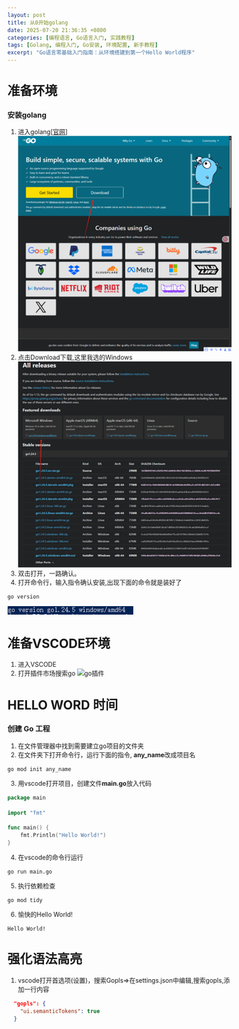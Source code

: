 ```yaml
---
layout: post
title: 从0开始golang
date: 2025-07-20 21:36:35 +0800
categories: [编程语言, Go语言入门, 实践教程]
tags: [Golang, 编程入门, Go安装, 环境配置, 新手教程]
excerpt: "Go语言零基础入门指南：从环境搭建到第一个Hello World程序"
---
```


# 准备环境
### 安装golang
1. 进入golang[[官网](https://go.dev/)]
![1753017250185](https://raw.githubusercontent.com/T2XX/T2XX/main/pictures/1753017250185.png)
1. 点击Download下载,这里我选的Windows
![1753017493988](https://raw.githubusercontent.com/T2XX/T2XX/main/pictures/1753017493988.png)
1. 双击打开，一路确认。
2. 打开命令行，输入指令确认安装,出现下面的命令就是装好了
```bush
go version
```
![1753017618625](https://raw.githubusercontent.com/T2XX/T2XX/main/pictures/1753017618625.png)

# 准备VSCODE环境
1. 进入VSCODE
2. 打开插件市场搜索go
![go插件](https://code.visualstudio.com/assets/docs/languages/go/go-extension.png)


# HELLO WORD 时间
### 创建 Go 工程
1. 在文件管理器中找到需要建立go项目的文件夹
2. 在文件夹下打开命令行，运行下面的指令, **any_name**改成项目名
```bush
go mod init any_name
```
3. 用vscode打开项目，创建文件**main.go**放入代码
```go
package main

import "fmt"

func main() {
    fmt.Println("Hello World!")
}
```
4. 在vscode的命令行运行
```bush
go run main.go
```
5. 执行依赖检查
```bush
go mod tidy
```
6. 愉快的Hello World!
```bush
Hello World!
```

# 强化语法高亮
1. vscode打开首选项(设置)，搜索Gopls=>在settings.json中编辑,搜索gopls,添加一行内容
```json
  "gopls": {
    "ui.semanticTokens": true
  }
```
